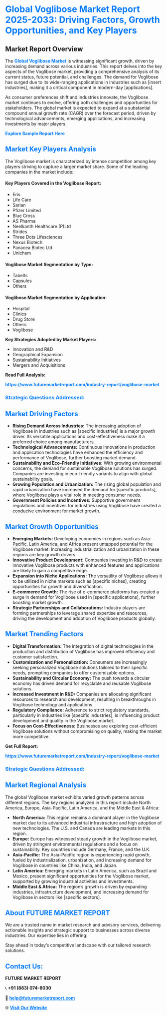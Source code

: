 <h1 style="color: #007BFF;">Global Voglibose Market Report 2025-2033: Driving Factors, Growth Opportunities, and Key Players</h1>

<section id="overview">
<h2>Market Report Overview</h2>
<p>The <a href="https://www.futuremarketreport.com/industry-report/voglibose-market" style="color: #007BFF; text-decoration: none;"><strong>Global Voglibose Market</strong></a> is witnessing significant growth, driven by increasing demand across various industries. This report delves into the key aspects of the Voglibose market, providing a comprehensive analysis of its current status, future potential, and challenges. The demand for Voglibose has surged due to its wide-ranging applications in industries such as [insert industries], making it a critical component in modern-day [applications].</p>
<p>As consumer preferences shift and industries innovate, the Voglibose market continues to evolve, offering both challenges and opportunities for stakeholders. The global market is expected to expand at a substantial compound annual growth rate (CAGR) over the forecast period, driven by technological advancements, emerging applications, and increasing investments by major players.</p>
</section>

<section id="overview">
<p><a href="https://www.futuremarketreport.com/request-sample/reportId=125560" style="color: #007BFF; text-decoration: none;"><strong>Explore Sample Report Here</strong></a></p>
</section>

<section id="key-players">
<h2 style="color: #007BFF;">Market Key Players Analysis</h2>
<p>The Voglibose market is characterized by intense competition among key players striving to capture a larger market share. Some of the leading companies in the market include:</p>
<h4>Key Players Covered in the Voglibose Report:</h4>
<ul><li>Eris</li><li>Life Care</li><li>Sarian</li><li>Pfizer Limited</li><li>Blue Cross</li><li>AS Pharma</li><li>Neelkanth Healthcare (P)Ltd</li><li>Strides</li><li>Three Dots Lifesciences</li><li>Nexus Biotech</li><li>Panacea Biotec Ltd</li><li>Unichem</li></ul>
<h4>Voglibose Market Segmentation by Type:</h4>
<ul><li>Tabelts</li><li>Capsules</li><li>Others</li></ul>

<h4>Voglibose Market Segmentation by Application:</h4>
<ul><li>Hospital</li><li>Clinics</li><li>Drug Store</li><li>Others</li><li>Voglibose</li></ul>
<p><strong>Key Strategies Adopted by Market Players:</strong></p>
<ul>
<li>Innovation and R&D</li>
<li>Geographical Expansion</li>
<li>Sustainability Initiatives</li>
<li>Mergers and Acquisitions</li>
</ul>
</section>

<section>
<p><strong>Read Full Analysis: </strong></p><a href="https://www.futuremarketreport.com/industry-report/voglibose-market" style="color: #007BFF; text-decoration: none;"><strong>https://www.futuremarketreport.com/industry-report/voglibose-market</strong></a>
<h3 style="color: #007BFF;">Strategic Questions Addressed:</h3>
</section>

<section id="driving-factors">
<h2 style="color: #007BFF;">Market Driving Factors</h2>
<ul>
<li><strong>Rising Demand Across Industries:</strong> The increasing adoption of Voglibose in industries such as [specific industries] is a major growth driver. Its versatile applications and cost-effectiveness make it a preferred choice among manufacturers.</li>
<li><strong>Technological Advancements:</strong> Continuous innovations in production and application technologies have enhanced the efficiency and performance of Voglibose, further boosting market demand.</li>
<li><strong>Sustainability and Eco-Friendly Initiatives:</strong> With growing environmental concerns, the demand for sustainable Voglibose solutions has surged. Companies are investing in eco-friendly variants to align with global sustainability goals.</li>
<li><strong>Growing Population and Urbanization:</strong> The rising global population and rapid urbanization have increased the demand for [specific products], where Voglibose plays a vital role in meeting consumer needs.</li>
<li><strong>Government Policies and Incentives:</strong> Supportive government regulations and incentives for industries using Voglibose have created a conducive environment for market growth.</li>
</ul>
</section>

<section id="growth-opportunities">
<h2 style="color: #007BFF;">Market Growth Opportunities</h2>
<ul>
<li><strong>Emerging Markets:</strong> Developing economies in regions such as Asia-Pacific, Latin America, and Africa present untapped potential for the Voglibose market. Increasing industrialization and urbanization in these regions are key growth drivers.</li>
<li><strong>Innovative Product Development:</strong> Companies investing in R&D to create innovative Voglibose products with enhanced features and applications are likely to gain a competitive edge.</li>
<li><strong>Expansion into Niche Applications:</strong> The versatility of Voglibose allows it to be utilized in niche markets such as [specific niches], creating opportunities for growth and diversification.</li>
<li><strong>E-commerce Growth:</strong> The rise of e-commerce platforms has created a surge in demand for Voglibose used in [specific applications], further boosting market growth.</li>
<li><strong>Strategic Partnerships and Collaborations:</strong> Industry players are forming partnerships to leverage shared expertise and resources, driving the development and adoption of Voglibose products globally.</li>
</ul>
</section>

<section id="trending-factors">
<h2 style="color: #007BFF;">Market Trending Factors</h2>
<ul>
<li><strong>Digital Transformation:</strong> The integration of digital technologies in the production and distribution of Voglibose has improved efficiency and customer satisfaction.</li>
<li><strong>Customization and Personalization:</strong> Consumers are increasingly seeking personalized Voglibose solutions tailored to their specific needs, prompting companies to offer customizable options.</li>
<li><strong>Sustainability and Circular Economy:</strong> The push towards a circular economy has driven demand for recyclable and reusable Voglibose solutions.</li>
<li><strong>Increased Investment in R&D:</strong> Companies are allocating significant resources to research and development, resulting in breakthroughs in Voglibose technology and applications.</li>
<li><strong>Regulatory Compliance:</strong> Adherence to strict regulatory standards, particularly in industries like [specific industries], is influencing product development and quality in the Voglibose market.</li>
<li><strong>Focus on Cost-Effectiveness:</strong> Businesses are exploring cost-efficient Voglibose solutions without compromising on quality, making the market more competitive.</li>
</ul>
</section>

<section>
<p><strong>Get Full Report: </strong></p><a href="https://www.futuremarketreport.com/industry-report/voglibose-market" style="color: #007BFF; text-decoration: none;"><strong>https://www.futuremarketreport.com/industry-report/voglibose-market</strong></a>
<h3 style="color: #007BFF;">Strategic Questions Addressed:</h3>
</section>


<section id="regional-analysis">
<h2 style="color: #007BFF;">Market Regional Analysis</h2>
<p>The global Voglibose market exhibits varied growth patterns across different regions. The key regions analyzed in this report include North America, Europe, Asia-Pacific, Latin America, and the Middle East & Africa:</p>
<ul>
<li><strong>North America:</strong> This region remains a dominant player in the Voglibose market due to its advanced industrial infrastructure and high adoption of new technologies. The U.S. and Canada are leading markets in this region.</li>
<li><strong>Europe:</strong> Europe has witnessed steady growth in the Voglibose market, driven by stringent environmental regulations and a focus on sustainability. Key countries include Germany, France, and the U.K.</li>
<li><strong>Asia-Pacific:</strong> The Asia-Pacific region is experiencing rapid growth, fueled by industrialization, urbanization, and increasing demand for Voglibose in countries like China, India, and Japan.</li>
<li><strong>Latin America:</strong> Emerging markets in Latin America, such as Brazil and Mexico, present significant opportunities for the Voglibose market, supported by growing industrial activities and investments.</li>
<li><strong>Middle East & Africa:</strong> The region’s growth is driven by expanding industries, infrastructure development, and increasing demand for Voglibose in sectors like [specific sectors].</li>
</ul>
</section>

<footer>
<h2 style="color: #007BFF;">About FUTURE MARKET REPORT</h2>
<p>We are a trusted name in market research and advisory services, delivering actionable insights and strategic support to businesses across diverse industries. Our expertise lies in offering:</p>

<p>Stay ahead in today’s competitive landscape with our tailored research solutions.</p>

<h2 style="color: #007BFF;">Contact Us:</h2>
<p><strong>FUTURE MARKET REPORT</strong></p>
<p>📞 <strong>+91 (883) 074-8030</strong></p>
<p>📧 <strong><a href="mailto:help@futuremarketreport.com" style="color: #007BFF;">help@futuremarketreport.com</a></strong></p>
<p>🌐 <strong><a href="https://www.futuremarketreport.com/" style="color: #007BFF;">Visit Our Website</a></strong></p>
</footer>